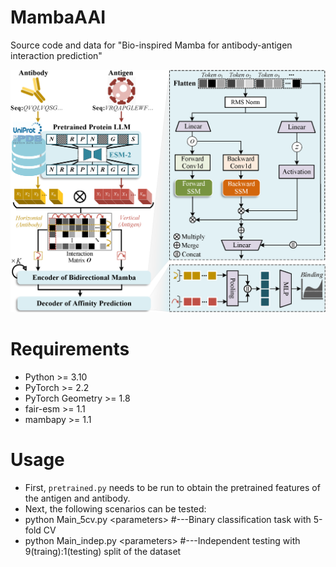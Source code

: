 # MambaAAI
Source code and data for "Bio-inspired Mamba for antibody-antigen interaction prediction"

![Framework of MambaAAI](https://github.com/liuxuan666/MambaAAI/blob/main/p1.png)  

# Requirements
* Python >= 3.10
* PyTorch >= 2.2
* PyTorch Geometry >= 1.8
* fair-esm >= 1.1
* mambapy >= 1.1


# Usage
* First, `pretrained.py` needs to be run to obtain the pretrained features of the antigen and antibody.
* Next, the following scenarios can be tested:
* python Main_5cv.py \<parameters\>  #---Binary classification task with 5-fold CV
* python Main_indep.py \<parameters\> #---Independent testing with 9(traing):1(testing) split of the dataset

